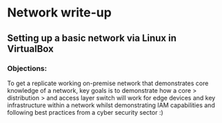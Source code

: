 # Network write-up

## Setting up a basic network via Linux in VirtualBox

### Objections:
To get a replicate working on-premise network that demonstrates core knowledge of a network, key goals is to demonstrate how a core > distribution > and access layer switch will work for edge devices and key infrastructure within a network whilst demonstrating IAM capabilities and following best practices from a cyber security sector :)
